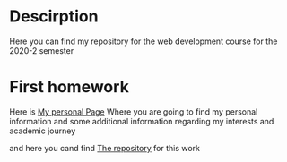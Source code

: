 <h1> Descirption</h1>
<p>Here you can find my repository for the web development course for the 2020-2 semester</p>

<h1> First homework</h1>
<p>Here is <a href="https://hdcastellanos.github.io/WEB/Entrega-1-PgPersonal/index.html">My personal Page</a> Where you are going to find my personal information and some additional information regarding my interests and academic journey </p>
 and here you cand find <a href="https://github.com/hdcastellanos/WEB/tree/master/Entrega-1-PgPersonal">The repository</a> for this work 

